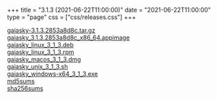 +++
title = "3.1.3 (2021-06-22T11:00:00)"
date = "2021-06-22T11:00:00"
type = "page"
css = ["css/releases.css"]
+++

<section class="download-links">

<div class="download-block">
<div class="package">
<a href="https://gaia.ari.uni-heidelberg.de/gaiasky/releases/3.1.3.2853a8d8c/gaiasky-3.1.3.2853a8d8c.tar.gz">gaiasky-3.1.3.2853a8d8c.tar.gz</a>
</div>
</div>
<div class="download-block">
<div class="package">
<a href="https://gaia.ari.uni-heidelberg.de/gaiasky/releases/3.1.3.2853a8d8c/gaiasky_3.1.3.2853a8d8c_x86_64.appimage">gaiasky_3.1.3.2853a8d8c_x86_64.appimage</a>
</div>
</div>
<div class="download-block">
<div class="package">
<a href="https://gaia.ari.uni-heidelberg.de/gaiasky/releases/3.1.3.2853a8d8c/gaiasky_linux_3_1_3.deb">gaiasky_linux_3_1_3.deb</a>
</div>
</div>
<div class="download-block">
<div class="package">
<a href="https://gaia.ari.uni-heidelberg.de/gaiasky/releases/3.1.3.2853a8d8c/gaiasky_linux_3_1_3.rpm">gaiasky_linux_3_1_3.rpm</a>
</div>
</div>
<div class="download-block">
<div class="package">
<a href="https://gaia.ari.uni-heidelberg.de/gaiasky/releases/3.1.3.2853a8d8c/gaiasky_macos_3_1_3.dmg">gaiasky_macos_3_1_3.dmg</a>
</div>
</div>
<div class="download-block">
<div class="package">
<a href="https://gaia.ari.uni-heidelberg.de/gaiasky/releases/3.1.3.2853a8d8c/gaiasky_unix_3_1_3.sh">gaiasky_unix_3_1_3.sh</a>
</div>
</div>
<div class="download-block">
<div class="package">
<a href="https://gaia.ari.uni-heidelberg.de/gaiasky/releases/3.1.3.2853a8d8c/gaiasky_windows-x64_3_1_3.exe">gaiasky_windows-x64_3_1_3.exe</a>
</div>
</div>
<div class="download-block">
<div class="package">
<a href="https://gaia.ari.uni-heidelberg.de/gaiasky/releases/3.1.3.2853a8d8c/md5sums">md5sums</a>
</div>
</div>
<div class="download-block">
<div class="package">
<a href="https://gaia.ari.uni-heidelberg.de/gaiasky/releases/3.1.3.2853a8d8c/sha256sums">sha256sums</a>
</div>
</div>


</section>
